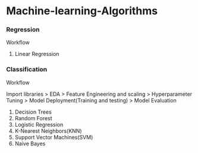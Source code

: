 # Machine-learning-Algorithms


### Regression

Workflow 
1. Linear Regression


### Classification

Workflow

Import libraries > EDA > Feature Engineering and scaling > Hyperparameter Tuning > Model Deployment(Training and testing) > Model Evaluation

1. Decision Trees
2. Random Forest
3. Logistic Regression
4. K-Nearest Neighbors(KNN)
5. Support Vector Machines(SVM)
6. Naive Bayes 


